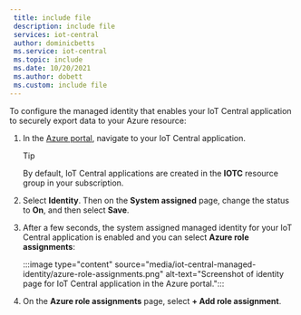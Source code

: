 ```yaml
---
 title: include file
 description: include file
 services: iot-central
 author: dominicbetts
 ms.service: iot-central
 ms.topic: include
 ms.date: 10/20/2021
 ms.author: dobett
 ms.custom: include file
---
```


To configure the managed identity that enables your IoT Central application to securely export data to your Azure resource:

1. In the [Azure portal](https://portal.azure.com), navigate to your IoT Central application.

    > [!TIP]
    > By default, IoT Central applications are created in the **IOTC** resource group in your subscription.

1. Select **Identity**. Then on the **System assigned** page, change the status to **On**, and then select **Save**.

1. After a few seconds, the system assigned managed identity for your IoT Central application is enabled and you can select **Azure role assignments**:

    :::image type="content" source="media/iot-central-managed-identity/azure-role-assignments.png" alt-text="Screenshot of identity page for IoT Central application in the Azure portal.":::

1. On the **Azure role assignments** page, select **+ Add role assignment**.
